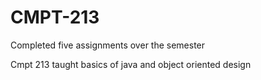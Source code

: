 # CMPT-213
Completed five assignments over the semester

Cmpt 213 taught basics of java and object oriented design



